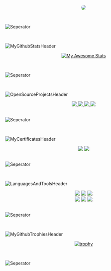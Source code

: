 <p align="center">

  <img style="border-radius:10px" src="https://user-images.githubusercontent.com/65850970/173567075-7e82527d-7eb1-43b6-80f7-51d319ec6bab.png">
</p>

<br>

![Seperator](https://user-images.githubusercontent.com/65850970/173540909-5c8eafac-b64f-4831-8e96-f40bed9aa28f.png)

<br>

![MyGithubStatsHeader](https://user-images.githubusercontent.com/65850970/173562742-87a19937-b000-4291-a2d7-0abbd00fedf5.png)

<div align="center">

[![My Awesome Stats](https://awesome-github-stats.azurewebsites.net/user-stats/MertGunduz?cardType=github&showIcons=false&Text=00FF00&Border=00FF00&Background=1e1f21&Title=00FF00&Ring=00FF00)](https://git.io/awesome-stats-card)
  
</div>

<br>

![Seperator](https://user-images.githubusercontent.com/65850970/173540909-5c8eafac-b64f-4831-8e96-f40bed9aa28f.png)

<br>

![OpenSourceProjectsHeader](https://user-images.githubusercontent.com/65850970/173562525-455b909e-847c-4fc2-993c-ca0e9fce5f68.png)

<div align="center">
<a href="https://github.com/anuraghazra/github-readme-stats">
  <img src="https://github-readme-stats.vercel.app/api/pin/?username=mertgunduz&repo=voterx&title_color=00ff00&text_color=00ff00&icon_color=00ff00&border_color=00ff00&bg_color=1e1f21&locale=en"/>
</a>
<a href="https://github.com/anuraghazra/github-readme-stats">
  <img src="https://github-readme-stats.vercel.app/api/pin/?username=nomadbsd&repo=nomadbsd&title_color=00ff00&text_color=00ff00&icon_color=00ff00&border_color=00ff00&bg_color=1e1f21&locale=en"/>
</a>
  <a href="https://github.com/anuraghazra/github-readme-stats">
  <img src="https://github-readme-stats.vercel.app/api/pin/?username=nomadbsd&repo=website&title_color=00ff00&text_color=00ff00&icon_color=00ff00&border_color=00ff00&bg_color=1e1f21&locale=en"/>
</a>
<a href="https://github.com/anuraghazra/github-readme-stats">
  <img src="https://github-readme-stats.vercel.app/api/pin/?username=mertgunduz&repo=voidcrypt&title_color=00ff00&text_color=00ff00&icon_color=00ff00&border_color=00ff00&bg_color=1e1f21&locale=en"/>
</a>
</div>

<br>

![Seperator](https://user-images.githubusercontent.com/65850970/173540909-5c8eafac-b64f-4831-8e96-f40bed9aa28f.png)

<br>

![MyCertificatesHeader](https://user-images.githubusercontent.com/65850970/173562934-63239c45-c5df-4bc2-967a-63347de59dc4.png)

<div align="center">
 <img src="https://img.shields.io/badge/Certificate-CCNA-00ff00?style=for-the-badge">
 <img src="https://img.shields.io/badge/Certificate-CS50 Harvard University-00ff00?style=for-the-badge"> 
</div> 
  
<br>

![Seperator](https://user-images.githubusercontent.com/65850970/173563011-aa9cdcca-1e83-4ffa-afe5-73a474d0f00c.png)

<br>

![LanguagesAndToolsHeader](https://user-images.githubusercontent.com/65850970/173563246-93fc96e4-1c3b-47ed-b1dc-ca933df9449b.png)
  
<div align="center">
  <img src="https://img.shields.io/badge/Programming%20Language-C-00ff00?style=for-the-badge">
  <img src="https://img.shields.io/badge/Programming%20Language-C++-00ff00?style=for-the-badge">
  <img src="https://img.shields.io/badge/Programming%20Language-Python-00ff00?style=for-the-badge"> <br>
  
  <img src="https://img.shields.io/badge/IDE-Code::Blocks-00ff00?style=for-the-badge">
  <img src="https://img.shields.io/badge/IDE-Visual Studio Code-00ff00?style=for-the-badge">
  <img src="https://img.shields.io/badge/IDE-CLion-00ff00?style=for-the-badge"> <br>
</div> 

<br>

![Seperator](https://user-images.githubusercontent.com/65850970/173563281-94ff111f-4e17-449b-ac96-1f07817bb9bd.png)

<br> 

![MyGithubTrophiesHeader](https://user-images.githubusercontent.com/65850970/173563517-5daf0952-c803-4044-a51d-3ecb1a43abbc.png)

<div align="center">

  [![trophy](https://github-profile-trophy.vercel.app/?username=ryo-ma&theme=matrix&no-frame=true&no-bg=true&margin-w=15&margin-h=15&column=-1&title=Stars,Followers,Repositories,Commits,PullRequest,MultiLanguage)](https://github.com/ryo-ma/github-profile-trophy)

</div>

<br>

![Seperator](https://user-images.githubusercontent.com/65850970/173563560-ffd81d40-a702-4025-8d86-3a941beb0489.png)
